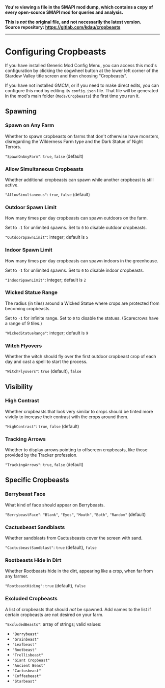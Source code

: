 **You're viewing a file in the SMAPI mod dump, which contains a copy of every open-source SMAPI mod
for queries and analysis.**

**This is _not_ the original file, and not necessarily the latest version.**  
**Source repository: https://gitlab.com/kdau/cropbeasts**

----

# Configuring Cropbeasts

If you have installed Generic Mod Config Menu, you can access this mod's configuration by clicking the cogwheel button at the lower left corner of the Stardew Valley title screen and then choosing "Cropbeasts".

If you have not installed GMCM, or if you need to make direct edits, you can configure this mod by editing its `config.json` file. That file will be generated in the mod's main folder (`Mods/Cropbeasts`) the first time you run it.

## Spawning

### Spawn on Any Farm

Whether to spawn cropbeasts on farms that don't otherwise have monsters, disregarding the Wilderness Farm type and the Dark Statue of Night Terrors.

`"SpawnOnAnyFarm"`: `true`, `false` (default)

### Allow Simultaneous Cropbeasts

Whether additional cropbeasts can spawn while another cropbeast is still active.

`"AllowSimultaneous"`: `true`, `false` (default)

### Outdoor Spawn Limit

How many times per day cropbeasts can spawn outdoors on the farm.

Set to `-1` for unlimited spawns. Set to `0` to disable outdoor cropbeasts.

`"OutdoorSpawnLimit"`: integer; default is `5`

### Indoor Spawn Limit

How many times per day cropbeasts can spawn indoors in the greenhouse.

Set to `-1` for unlimited spawns. Set to `0` to disable indoor cropbeasts.

`"IndoorSpawnLimit"`: integer; default is `2`

### Wicked Statue Range

The radius (in tiles) around a Wicked Statue where crops are protected from becoming cropbeasts.

Set to `-1` for infinite range. Set to `0` to disable the statues. (Scarecrows have a range of 9 tiles.)

`"WickedStatueRange"`: integer; default is `9`

### Witch Flyovers

Whether the witch should fly over the first outdoor cropbeast crop of each day and cast a spell to start the process.

`"WitchFlyovers"`: `true` (default), `false`

## Visibility

### High Contrast

Whether cropbeasts that look very similar to crops should be tinted more vividly to increase their contrast with the crops around them.

`"HighContrast"`: `true`, `false` (default)

### Tracking Arrows

Whether to display arrows pointing to offscreen cropbeasts, like those provided by the Tracker profession.

`"TrackingArrows"`: `true`, `false` (default)

## Specific Cropbeasts

### Berrybeast Face

What kind of face should appear on Berrybeasts.

`"BerrybeastFace"`: `"Blank"`, `"Eyes"`, `"Mouth"`, `"Both"`, `"Random"` (default)

### Cactusbeast Sandblasts

Whether sandblasts from Cactusbeasts cover the screen with sand.

`"CactusbeastSandblast"`: `true` (default), `false`

### Rootbeasts Hide in Dirt

Whether Rootbeasts hide in the dirt, appearing like a crop, when far from any farmer.

`"RootbeastHiding"`: `true` (default), `false`

### Excluded Cropbeasts

A list of cropbeasts that should *not* be spawned. Add names to the list if certain cropbeasts are not desired on your farm.

`"ExcludedBeasts"`: array of strings; valid values:

* `"Berrybeast"`
* `"Grainbeast"`
* `"Leafbeast"`
* `"Rootbeast"`
* `"Trellisbeast"`
* `"Giant Cropbeast"`
* `"Ancient Beast"`
* `"Cactusbeast"`
* `"Coffeebeast"`
* `"Starbeast"`
